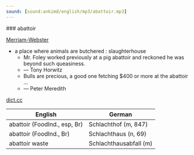 ```yaml
---
sound: [sound:ankimd/english/mp3/abattoir.mp3]
---
```


\### abattoir

[Merriam-Webster](https://www.merriam-webster.com/dictionary/abattoir)

- a place where animals are butchered : slaughterhouse
    - Mr. Foley worked previously at a pig abattoir and reckoned he was beyond such queasiness.
    - — Tony Horwitz
    - Bulls are precious, a good one fetching $400 or more at the abattoir …
    - — Peter Meredith

[dict.cc](https://www.dict.cc/abattoir)

| English        | German       |
| -------------- | ------------ |
| abattoir (FoodInd., esp, Br) | Schlachthof (m, 847) |
| abattoir (FoodInd., Br) | Schlachthaus (n, 69) |
| abattoir waste | Schlachthausabfall (m) |
